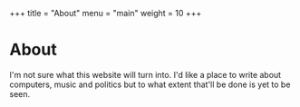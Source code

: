 +++
title = "About"
menu = "main"
weight = 10
+++

# About

I'm not sure what this website will turn into. I'd like a place to write about computers, music and politics but to what extent that'll be done is yet to be seen.

